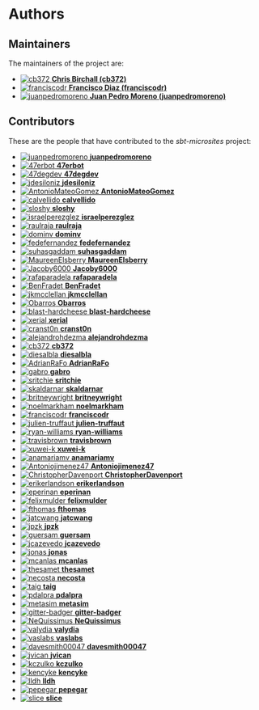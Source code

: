 [comment]: <> (Don't edit this file!)
[comment]: <> (It is automatically updated after every release of https://github.com/47degrees/.github)
[comment]: <> (If you want to suggest a change, please open a PR or issue in that repository)

# Authors

## Maintainers

The maintainers of the project are:

- [![cb372](https://avatars.githubusercontent.com/u/106760?v=4&s=20) **Chris Birchall (cb372)**](https://github.com/cb372)
- [![franciscodr](https://avatars.githubusercontent.com/u/1200151?v=4&s=20) **Francisco Diaz (franciscodr)**](https://github.com/franciscodr)
- [![juanpedromoreno](https://avatars.githubusercontent.com/u/4879373?v=4&s=20) **Juan Pedro Moreno (juanpedromoreno)**](https://github.com/juanpedromoreno)

## Contributors

These are the people that have contributed to the _sbt-microsites_ project:

- [![juanpedromoreno](https://avatars.githubusercontent.com/u/4879373?v=4&s=20) **juanpedromoreno**](https://github.com/juanpedromoreno)
- [![47erbot](https://avatars.githubusercontent.com/u/24799081?v=4&s=20) **47erbot**](https://github.com/47erbot)
- [![47degdev](https://avatars.githubusercontent.com/u/5580770?v=4&s=20) **47degdev**](https://github.com/47degdev)
- [![jdesiloniz](https://avatars.githubusercontent.com/u/2835739?v=4&s=20) **jdesiloniz**](https://github.com/jdesiloniz)
- [![AntonioMateoGomez](https://avatars.githubusercontent.com/u/25897490?v=4&s=20) **AntonioMateoGomez**](https://github.com/AntonioMateoGomez)
- [![calvellido](https://avatars.githubusercontent.com/u/7753447?v=4&s=20) **calvellido**](https://github.com/calvellido)
- [![sloshy](https://avatars.githubusercontent.com/u/427237?v=4&s=20) **sloshy**](https://github.com/sloshy)
- [![israelperezglez](https://avatars.githubusercontent.com/u/646886?v=4&s=20) **israelperezglez**](https://github.com/israelperezglez)
- [![raulraja](https://avatars.githubusercontent.com/u/456796?v=4&s=20) **raulraja**](https://github.com/raulraja)
- [![dominv](https://avatars.githubusercontent.com/u/3943031?v=4&s=20) **dominv**](https://github.com/dominv)
- [![fedefernandez](https://avatars.githubusercontent.com/u/720923?v=4&s=20) **fedefernandez**](https://github.com/fedefernandez)
- [![suhasgaddam](https://avatars.githubusercontent.com/u/7282584?v=4&s=20) **suhasgaddam**](https://github.com/suhasgaddam)
- [![MaureenElsberry](https://avatars.githubusercontent.com/u/17556002?v=4&s=20) **MaureenElsberry**](https://github.com/MaureenElsberry)
- [![Jacoby6000](https://avatars.githubusercontent.com/u/2672832?v=4&s=20) **Jacoby6000**](https://github.com/Jacoby6000)
- [![rafaparadela](https://avatars.githubusercontent.com/u/315070?v=4&s=20) **rafaparadela**](https://github.com/rafaparadela)
- [![BenFradet](https://avatars.githubusercontent.com/u/1737211?v=4&s=20) **BenFradet**](https://github.com/BenFradet)
- [![jkmcclellan](https://avatars.githubusercontent.com/u/52432856?v=4&s=20) **jkmcclellan**](https://github.com/jkmcclellan)
- [![Obarros](https://avatars.githubusercontent.com/u/2852971?v=4&s=20) **Obarros**](https://github.com/Obarros)
- [![blast-hardcheese](https://avatars.githubusercontent.com/u/278900?v=4&s=20) **blast-hardcheese**](https://github.com/blast-hardcheese)
- [![xerial](https://avatars.githubusercontent.com/u/57538?v=4&s=20) **xerial**](https://github.com/xerial)
- [![cranst0n](https://avatars.githubusercontent.com/u/1173143?v=4&s=20) **cranst0n**](https://github.com/cranst0n)
- [![alejandrohdezma](https://avatars.githubusercontent.com/u/9027541?v=4&s=20) **alejandrohdezma**](https://github.com/alejandrohdezma)
- [![cb372](https://avatars.githubusercontent.com/u/106760?v=4&s=20) **cb372**](https://github.com/cb372)
- [![diesalbla](https://avatars.githubusercontent.com/u/1764610?v=4&s=20) **diesalbla**](https://github.com/diesalbla)
- [![AdrianRaFo](https://avatars.githubusercontent.com/u/15971742?v=4&s=20) **AdrianRaFo**](https://github.com/AdrianRaFo)
- [![gabro](https://avatars.githubusercontent.com/u/691940?v=4&s=20) **gabro**](https://github.com/gabro)
- [![sritchie](https://avatars.githubusercontent.com/u/69635?v=4&s=20) **sritchie**](https://github.com/sritchie)
- [![skaldarnar](https://avatars.githubusercontent.com/u/1448874?v=4&s=20) **skaldarnar**](https://github.com/skaldarnar)
- [![britneywright](https://avatars.githubusercontent.com/u/4439228?v=4&s=20) **britneywright**](https://github.com/britneywright)
- [![noelmarkham](https://avatars.githubusercontent.com/u/1492487?v=4&s=20) **noelmarkham**](https://github.com/noelmarkham)
- [![franciscodr](https://avatars.githubusercontent.com/u/1200151?v=4&s=20) **franciscodr**](https://github.com/franciscodr)
- [![julien-truffaut](https://avatars.githubusercontent.com/u/1859417?v=4&s=20) **julien-truffaut**](https://github.com/julien-truffaut)
- [![ryan-williams](https://avatars.githubusercontent.com/u/465045?v=4&s=20) **ryan-williams**](https://github.com/ryan-williams)
- [![travisbrown](https://avatars.githubusercontent.com/u/316049?v=4&s=20) **travisbrown**](https://github.com/travisbrown)
- [![xuwei-k](https://avatars.githubusercontent.com/u/389787?v=4&s=20) **xuwei-k**](https://github.com/xuwei-k)
- [![anamariamv](https://avatars.githubusercontent.com/u/2183589?v=4&s=20) **anamariamv**](https://github.com/anamariamv)
- [![Antoniojimenez47](https://avatars.githubusercontent.com/u/24649817?v=4&s=20) **Antoniojimenez47**](https://github.com/Antoniojimenez47)
- [![ChristopherDavenport](https://avatars.githubusercontent.com/u/10272700?v=4&s=20) **ChristopherDavenport**](https://github.com/ChristopherDavenport)
- [![erikerlandson](https://avatars.githubusercontent.com/u/259898?v=4&s=20) **erikerlandson**](https://github.com/erikerlandson)
- [![eperinan](https://avatars.githubusercontent.com/u/3660921?v=4&s=20) **eperinan**](https://github.com/eperinan)
- [![felixmulder](https://avatars.githubusercontent.com/u/1530049?v=4&s=20) **felixmulder**](https://github.com/felixmulder)
- [![fthomas](https://avatars.githubusercontent.com/u/141252?v=4&s=20) **fthomas**](https://github.com/fthomas)
- [![jatcwang](https://avatars.githubusercontent.com/u/4957161?v=4&s=20) **jatcwang**](https://github.com/jatcwang)
- [![jpzk](https://avatars.githubusercontent.com/u/31909?v=4&s=20) **jpzk**](https://github.com/jpzk)
- [![guersam](https://avatars.githubusercontent.com/u/969120?v=4&s=20) **guersam**](https://github.com/guersam)
- [![jcazevedo](https://avatars.githubusercontent.com/u/143188?v=4&s=20) **jcazevedo**](https://github.com/jcazevedo)
- [![jonas](https://avatars.githubusercontent.com/u/8417?v=4&s=20) **jonas**](https://github.com/jonas)
- [![mcanlas](https://avatars.githubusercontent.com/u/881934?v=4&s=20) **mcanlas**](https://github.com/mcanlas)
- [![thesamet](https://avatars.githubusercontent.com/u/307373?v=4&s=20) **thesamet**](https://github.com/thesamet)
- [![necosta](https://avatars.githubusercontent.com/u/26248959?v=4&s=20) **necosta**](https://github.com/necosta)
- [![taig](https://avatars.githubusercontent.com/u/567857?v=4&s=20) **taig**](https://github.com/taig)
- [![pdalpra](https://avatars.githubusercontent.com/u/1514127?v=4&s=20) **pdalpra**](https://github.com/pdalpra)
- [![metasim](https://avatars.githubusercontent.com/u/131013?v=4&s=20) **metasim**](https://github.com/metasim)
- [![gitter-badger](https://avatars.githubusercontent.com/u/8518239?v=4&s=20) **gitter-badger**](https://github.com/gitter-badger)
- [![NeQuissimus](https://avatars.githubusercontent.com/u/628342?v=4&s=20) **NeQuissimus**](https://github.com/NeQuissimus)
- [![valydia](https://avatars.githubusercontent.com/u/2129101?v=4&s=20) **valydia**](https://github.com/valydia)
- [![vaslabs](https://avatars.githubusercontent.com/u/3875429?v=4&s=20) **vaslabs**](https://github.com/vaslabs)
- [![davesmith00047](https://avatars.githubusercontent.com/u/119872582?v=4&s=20) **davesmith00047**](https://github.com/davesmith00047)
- [![jvican](https://avatars.githubusercontent.com/u/2462974?v=4&s=20) **jvican**](https://github.com/jvican)
- [![kczulko](https://avatars.githubusercontent.com/u/19495571?v=4&s=20) **kczulko**](https://github.com/kczulko)
- [![kencyke](https://avatars.githubusercontent.com/u/26133249?v=4&s=20) **kencyke**](https://github.com/kencyke)
- [![lldh](https://avatars.githubusercontent.com/u/2140264?v=4&s=20) **lldh**](https://github.com/lldh)
- [![pepegar](https://avatars.githubusercontent.com/u/694179?v=4&s=20) **pepegar**](https://github.com/pepegar)
- [![slice](https://avatars.githubusercontent.com/u/4206232?v=4&s=20) **slice**](https://github.com/slice)